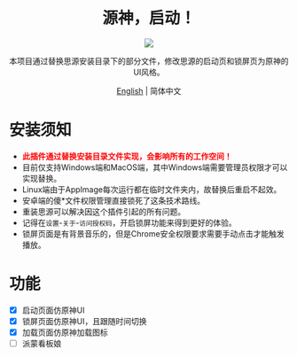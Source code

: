 <h1 align="center">源神，启动！</h1>
<p align="center">
    <img src="https://cdn.jsdelivr.net/gh/HowcanoeWang/siyuan-genshin-launcher/cover.png">
</p>

<div align="center">
本项目通过替换思源安装目录下的部分文件，修改思源的启动页和锁屏页为原神的UI风格。

[English](https://github.com/HowcanoeWang/siyuan-genshin-launcher/blob/main/README_en_US.md) | 简体中文

</div>

# 安装须知

* <b style='color:red'>此插件通过替换安装目录文件实现，会影响所有的工作空间！</b>
* 目前仅支持Windows端和MacOS端，其中Windows端需要管理员权限才可以实现替换。
* Linux端由于AppImage每次运行都在临时文件夹内，故替换后重启不起效。
* 安卓端的傻\*文件权限管理直接锁死了这条技术路线。
* 重装思源可以解决因这个插件引起的所有问题。
* 记得在`设置`-`关于`-`访问授权码`，开启锁屏功能来得到更好的体验。
* 锁屏页面是有背景音乐的，但是Chrome安全权限要求需要手动点击才能触发播放。

# 功能

* [X] 启动页面仿原神UI
* [X] 锁屏页面仿原神UI，且跟随时间切换
* [X] 加载页面仿原神加载图标
* [ ] 派蒙看板娘

